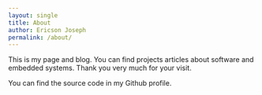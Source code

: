 ```yaml
---
layout: single
title: About
author: Ericson Joseph
permalink: /about/
---
```


This is my page and blog. You can find projects articles about software and embedded systems.
Thank you very much for your visit.

You can find the source code in my Github profile.

<!-- This is the base Jekyll theme. You can find out more info about customizing your Jekyll theme, as well as basic Jekyll usage documentation at [jekyllrb.com](https://jekyllrb.com/)
{: .notice--warning }

You can find the source code for Minima at GitHub:
[jekyll][jekyll-organization] /
[minima](https://github.com/jekyll/minima)

You can find the source code for Jekyll at GitHub:
[jekyll][jekyll-organization] /
[jekyll](https://github.com/jekyll/jekyll)


[jekyll-organization]: https://github.com/jekyll -->
